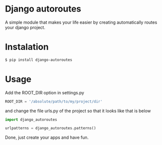 # Django autoroutes

A simple module that makes your life easier by creating automatically routes your django project.


# Instalation
```bash
$ pip install django-autoroutes
```

# Usage

Add the ROOT_DIR option in settings.py 
```python
ROOT_DIR = '/absolute/path/to/my/project/dir'
```

and change the file urls.py of the project so that it looks like that is below

```python
import django_autoroutes

urlpatterns = django_autoroutes.patterns()
```

Done, just create your apps and have fun.
